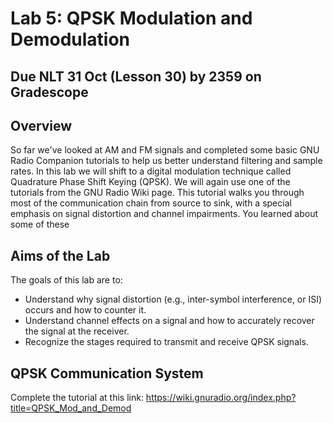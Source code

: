 # Lab 5: QPSK Modulation and Demodulation

## Due NLT 31 Oct (Lesson 30) by 2359 on Gradescope

## Overview

So far we've looked at AM and FM signals and completed some basic GNU Radio Companion tutorials to help us better understand filtering and sample rates. In this lab we will shift to a digital modulation technique called Quadrature Phase Shift Keying (QPSK). We will again use one of the tutorials from the GNU Radio Wiki page. This tutorial walks you through most of the communication chain from source to sink, with a special emphasis on signal distortion and channel impairments. You learned about some of these

## Aims of the Lab

The goals of this lab are to:
    
- Understand why signal distortion (e.g., inter-symbol interference, or ISI) occurs and how to counter it.
- Understand channel effects on a signal and how to accurately recover the signal at the receiver.
- Recognize the stages required to transmit and receive QPSK signals.

## QPSK Communication System

Complete the tutorial at this link: https://wiki.gnuradio.org/index.php?title=QPSK_Mod_and_Demod


